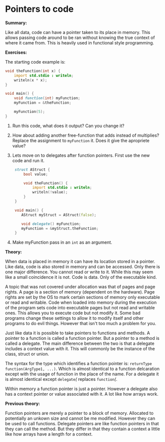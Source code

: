 # Pointers to code
**Summary:**

Like all data, code can have a pointer taken to its place in memory. This allows passing code around to be ran without knowing the true context of where it came from. This is heavily used in functional style programming.

**Exercises:**

The starting code example is:

```D
void theFunction(int x) {
	import std.stdio : writeln;
	writeln(x * x);
}

void main() {
	void function(int) myFunction;
	myFunction = &theFunction;

	myFunction(5);
}
```

1. Run this code, what does it output? Can you change it?
2. How about adding another free-function that adds instead of multiplies? Replace the assignment to ``myFunction`` it. Does it give the apropriete value?
3. Lets move on to delegates after function pointers. First use the new code and run it.

    ```D
     struct AStruct {
         bool value;

         void theFunction() {
             import std.stdio : writeln;
             writeln(!value);
         }
     }

     void main() {
        AStruct myStruct = AStruct(false);

        void delegate() myFunction;
        myFunction = &myStruct.theFunction;
     }
    ```
4. Make myFunction pass in an ``int`` as an argument. 

**Theory:**

When data is placed in memory it can have its location stored in a pointer. Like data, code is also stored in memory and can be accessed. Only there is one major difference. You cannot read or write to it. While this may seem like a small coincidence it is not. Code is data. Only of the executable kind.

A topic that was not covered under allocation was that of pages and page rights. A page is a section of memory (dependent on the hardware). Page rights are set by the OS to mark certain sections of memory only executable or read and writable. Code when loaded into memory during the execution of the program sets code into executable pages but not read and writable ones. This allows you to execute code but not modify it.
Some bad programs change these settings to allow it to modify itself and other programs to do evil things. However that isn't too much a problem for you.

Just like data it is possible to take pointers to functions and methods. A pointer to a function is called a function pointer. But a pointer to a method is called a delegate. The main difference between the two is that a delegate includes a context value with it. This will commonly be the instance of the class, struct or union.

The syntax for the type which identifies a function pointer is: `` returnType function(ArgType1, ...) ``. Which is almost identical to a function delcaration except with the usage of function in the place of the name. For a delegate it is almost identical except ``delegate``*(* replaces ``function``*(*.

Within memory a function pointer is just a pointer. However a delegate also has a context pointer or value associated with it. A lot like how arrays work.

**Previous theory:**

Function pointers are merely a pointer to a block of memory. Allocated to potentially an unkown size and cannot be me modified. However they can be used to call functions.
Delegate pointers are like function pointers in that they can call the method. But they differ in that they contain a context a little like how arrays have a length for a context.